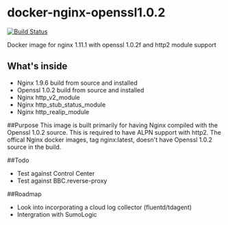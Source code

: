 # docker-nginx-openssl1.0.2

[![Build Status](https://)](https://64.137.185.181/job/nginx-openssl1.0.2/)

Docker image for nginx 1.11.1 with openssl 1.0.2f and http2 module support

## What's inside
 - Nginx 1.9.6 build from source and installed
 - Openssl 1.0.2 build from source and installed
 - Nginx http_v2_module
 - Nginx http_stub_status_module
 - Nginx http_realip_module

##Purpose
This image is built primarily for having Nginx compiled with the Openssl 1.0.2 source. This is required to have ALPN
support with http2. The offical Nginx docker images, tag nginx:latest, doesn't have Openssl 1.0.2 source in the build.

##Todo
 - Test against Control Center
 - Test against BBC.reverse-proxy

##Roadmap
 - Look into incorporating a cloud log collector (fluentd/tdagent)
 - Intergration with SumoLogic
